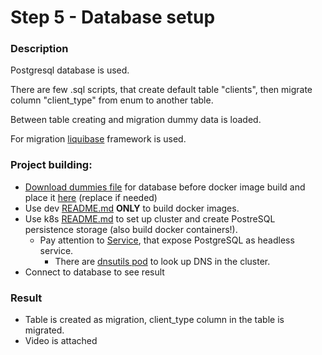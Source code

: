# Step 5 - Database setup

### Description

Postgresql database is used.

There are few .sql scripts, that create default table "clients", then migrate column "client_type" from enum to another table.

Between table creating and migration dummy data is loaded.

For migration [liquibase](https://www.liquibase.org) framework is used.

### Project building:

- [Download dummies file](https://drive.google.com/file/d/16ysrOksARNGwpeQ6_O-4HhJj-4iz8ecg/view?usp=sharing
  ) for database before docker image build and place it [here](../landscape-service/src/main/resources/db/dummy/lfs) (replace if needed)
- Use dev [README.md](../dev/README.md) **ONLY** to build docker images.
- Use k8s [README.md](../dev/k8s/README.md) to set up cluster and create PostreSQL persistence storage (also build docker containers!).
  - Pay attention to [Service](../dev/k8s/postgres-service.yaml), that expose PostgreSQL as headless service.
    - There are [dnsutils pod](../dev/k8s/admin/dns/dnsutils.yaml) to look up DNS in the cluster.
- Connect to database to see result
### Result
- Table is created as migration, client_type column in the table is migrated.
- Video is attached

